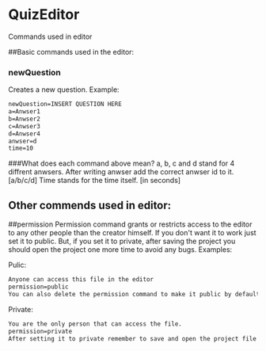 # QuizEditor
Commands used in editor

##Basic commands used in the editor:

### newQuestion
Creates a new question. Example:

```markdown
newQuestion=INSERT QUESTION HERE
a=Anwser1
b=Anwser2
c=Anwser3
d=Anwser4
anwser=d
time=10
```

###What does each command above mean?
a, b, c and d stand for 4 diffrent anwsers.
After writing anwser add the correct anwser id to it. [a/b/c/d]
Time stands for the time itself. [in seconds]

## Other commends used in editor:

##permission
Permission command grants or restricts access to the editor to any other people than the creator himself. If you don't want it to work just set it to public. But, if you set it to private, after saving the project you should open the project one more time to avoid any bugs. Examples:

Pulic:
```markdown
Anyone can access this file in the editor
permission=public
You can also delete the permission command to make it public by default.
```

Private:
```markdown
You are the only person that can access the file.
permission=private
After setting it to private remember to save and open the project file again.
```

